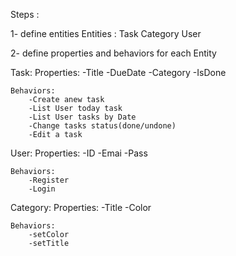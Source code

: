 Steps :

1- define entities
Entities :
    Task
    Category
    User


2- define properties and behaviors for each Entity

Task:
    Properties:
        -Title
        -DueDate
        -Category
        -IsDone

    Behaviors:
        -Create anew task
        -List User today task
        -List User tasks by Date
        -Change tasks status(done/undone)
        -Edit a task

User:
    Properties:
        -ID
        -Emai
        -Pass

    Behaviors:
        -Register
        -Login

Category:
    Properties:
        -Title
        -Color

    Behaviors:
        -setColor
        -setTitle

